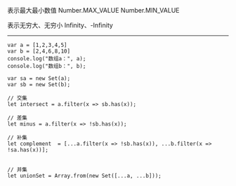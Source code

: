 表示最大最小数值
Number.MAX_VALUE
Number.MIN_VALUE

表示无穷大、无穷小
Infinity、-Infinity

--------------------------------------------------------------------------------
```
var a = [1,2,3,4,5]
var b = [2,4,6,8,10]
console.log("数组a：", a);
console.log("数组b：", b);
 
var sa = new Set(a);
var sb = new Set(b);
 
// 交集
let intersect = a.filter(x => sb.has(x));
 
// 差集
let minus = a.filter(x => !sb.has(x));
 
// 补集
let complement  = [...a.filter(x => !sb.has(x)), ...b.filter(x => !sa.has(x))];

 
// 并集
let unionSet = Array.from(new Set([...a, ...b]));
```